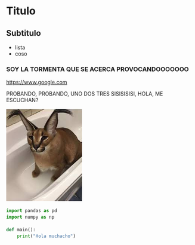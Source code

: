 # Titulo

## Subtitulo

* lista
* coso

### SOY LA TORMENTA QUE SE ACERCA PROVOCANDOOOOOOO

https://www.google.com

PROBANDO, PROBANDO, UNO DOS TRES SISISISISI, HOLA, ME ESCUCHAN?

<img src="imagenes/floopa.jpeg">

```python
import pandas as pd
import numpy as np

def main():
    print("Hola muchacho")